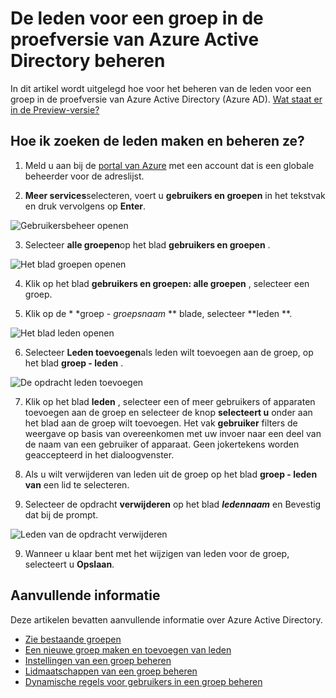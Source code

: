 <properties
    pageTitle="De leden voor een groep in de proefversie van Azure Active Directory beheren | Microsoft Azure"
    description="Hoe u gebruikers en apparaten die deel uitmaken van een groep in Azure Active Directory"
    services="active-directory"
    documentationCenter=""
    authors="curtand"
    manager="femila"
    editor=""/>

<tags
    ms.service="active-directory"
    ms.workload="identity"
    ms.tgt_pltfrm="na"
    ms.devlang="na"
    ms.topic="article"
    ms.date="09/12/2016"
    ms.author="curtand"/>


# <a name="manage-the-members-for-a-group-in-azure-active-directory-preview"></a>De leden voor een groep in de proefversie van Azure Active Directory beheren

In dit artikel wordt uitgelegd hoe voor het beheren van de leden voor een groep in de proefversie van Azure Active Directory (Azure AD). [Wat staat er in de Preview-versie?](active-directory-preview-explainer.md)

## <a name="how-do-i-find-the-members-and-manage-them"></a>Hoe ik zoeken de leden maken en beheren ze?

1.  Meld u aan bij de [portal van Azure](https://portal.azure.com) met een account dat is een globale beheerder voor de adreslijst.

2.  **Meer services**selecteren, voert u **gebruikers en groepen** in het tekstvak en druk vervolgens op **Enter**.

  ![Gebruikersbeheer openen](./media/active-directory-groups-members-azure-portal/search-user-management.png)

3.  Selecteer **alle groepen**op het blad **gebruikers en groepen** .

  ![Het blad groepen openen](./media/active-directory-groups-members-azure-portal/view-groups-blade.png)

4. Klik op het blad **gebruikers en groepen: alle groepen** , selecteer een groep.

5. Klik op de * *groep - *groepsnaam* ** blade, selecteer **leden **.

  ![Het blad leden openen](./media/active-directory-groups-members-azure-portal/view-group-members.png)

6. Selecteer **Leden toevoegen**als leden wilt toevoegen aan de groep, op het blad **groep - leden** .

  ![De opdracht leden toevoegen](./media/active-directory-groups-members-azure-portal/add-group-members-command.png)

7. Klik op het blad **leden** , selecteer een of meer gebruikers of apparaten toevoegen aan de groep en selecteer de knop **selecteert u** onder aan het blad aan de groep wilt toevoegen. Het vak **gebruiker** filters de weergave op basis van overeenkomen met uw invoer naar een deel van de naam van een gebruiker of apparaat. Geen jokertekens worden geaccepteerd in het dialoogvenster.

8. Als u wilt verwijderen van leden uit de groep op het blad **groep - leden van** een lid te selecteren.

9. Selecteer de opdracht **verwijderen** op het blad ***ledennaam*** en Bevestig dat bij de prompt.

  ![Leden van de opdracht verwijderen](./media/active-directory-groups-members-azure-portal/remove-group-members-command.png)

9. Wanneer u klaar bent met het wijzigen van leden voor de groep, selecteert u **Opslaan**.


## <a name="additional-information"></a>Aanvullende informatie

Deze artikelen bevatten aanvullende informatie over Azure Active Directory.

* [Zie bestaande groepen](active-directory-groups-view-azure-portal.md)
* [Een nieuwe groep maken en toevoegen van leden](active-directory-groups-create-azure-portal.md)
* [Instellingen van een groep beheren](active-directory-groups-settings-azure-portal.md)
* [Lidmaatschappen van een groep beheren](active-directory-groups-membership-azure-portal.md)
* [Dynamische regels voor gebruikers in een groep beheren](active-directory-groups-dynamic-membership-azure-portal.md)
